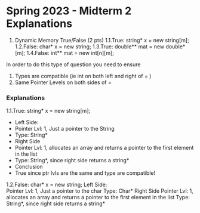 # Spring 2023 - Midterm 2 Explanations
 
1. Dynamic Memory True/False (2 pts)
  1.1.True: string* x = new string[m];
  1.2.False: char* x = new string;
  1.3.True: double** mat = new double*[m];
  1.4.False: int** mat = new int[n][m];

  In order to do this type of question you need to ensure
  1) Types are compatible (ie int on both left and right of = )
  2) Same Pointer Levels on both sides of =

### Explanations
1.1.True: string* x = new string[m];
- Left Side:
 - Pointer Lvl: 1, Just a pointer to the String
 - Type: String*
- Right Side
 - Pointer Lvl: 1, allocates an array and returns a pointer to the first element in the list
 - Type: String*, since right side returns a string*
- Conclusion
 - True since ptr lvls are the same and type are compatible!
      
  1.2.False: char* x = new string;
    Left Side:  
      Pointer Lvl: 1, Just a pointer to the char
      Type: Char*
    Right Side
      Pointer Lvl: 1, allocates an array and returns a pointer to the first element in the list
      Type: String*, since right side returns a string*
